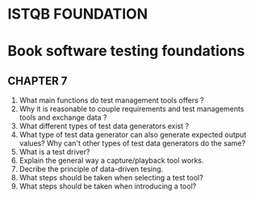 # ISTQB FOUNDATION
# Book software testing foundations 
## CHAPTER 7
1. What main functions do test management tools offers ?
2. Why it is reasonable to couple requirements and test managements tools and exchange data ?
3. What different types of test data generators exist ?
4. What type of test data generator can also generate expected output values?
   Why can't other types of test data generators do the same? 
5. What is a test driver?
6. Explain the general way a capture/playback tool works.
7. Decribe the principle of data-driven tesing.
8. What steps should be taken when selecting a test tool?
9. What steps should be taken when introducing a tool?


